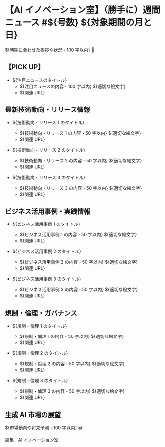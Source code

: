 # 【AI イノベーション室】（勝手に）週間ニュース #${号数} ${対象期間の月と日}

${時期に合わせた挨拶や状況・100 字以内} 🌟

## 【PICK UP】

- ${注目ニュースのタイトル}
  - ${注目ニュースの内容・100 字以内} ${適切な絵文字}
  - ${関連 URL}

## 最新技術動向・リリース情報

- ${技術動向・リリース 1 のタイトル}

  - ${技術動向・リリース 1 の内容・50 字以内} ${適切な絵文字}
  - ${関連 URL}

- ${技術動向・リリース 2 のタイトル}

  - ${技術動向・リリース 2 の内容・50 字以内} ${適切な絵文字}
  - ${関連 URL}

- ${技術動向・リリース 3 のタイトル}
  - ${技術動向・リリース 3 の内容・50 字以内} ${適切な絵文字}
  - ${関連 URL}

## ビジネス活用事例・実践情報

- ${ビジネス活用事例 1 のタイトル}

  - ${ビジネス活用事例 1 の内容・50 字以内} ${適切な絵文字}
  - ${関連 URL}

- ${ビジネス活用事例 2 のタイトル}

  - ${ビジネス活用事例 2 の内容・50 字以内} ${適切な絵文字}
  - ${関連 URL}

- ${ビジネス活用事例 3 のタイトル}
  - ${ビジネス活用事例 3 の内容・50 字以内} ${適切な絵文字}
  - ${関連 URL}

## 規制・倫理・ガバナンス

- ${規制・倫理 1 のタイトル}

  - ${規制・倫理 1 の内容・50 字以内} ${適切な絵文字}
  - ${関連 URL}

- ${規制・倫理 2 のタイトル}

  - ${規制・倫理 2 の内容・50 字以内} ${適切な絵文字}
  - ${関連 URL}

- ${規制・倫理 3 のタイトル}
  - ${規制・倫理 3 の内容・50 字以内} ${適切な絵文字}
  - ${関連 URL}

## 生成 AI 市場の展望

${市場動向や将来予測・100 字以内} 📊

編集：AI イノベーション室
